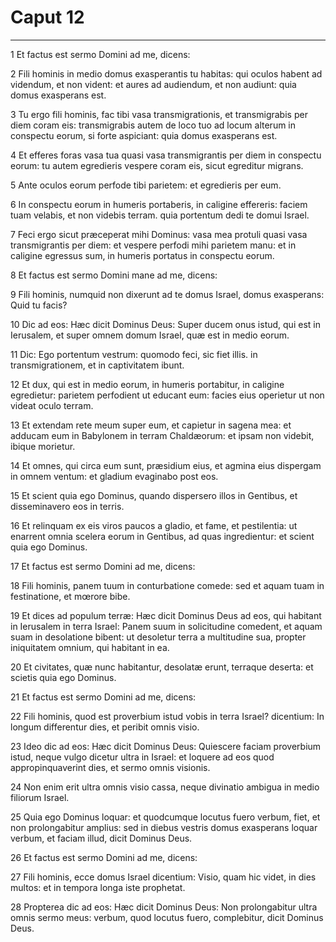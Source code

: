 # Caput 12

***

1 Et factus est sermo Domini ad me, dicens:

2 Fili hominis in medio domus exasperantis tu habitas: qui oculos habent ad videndum, et non vident: et aures ad audiendum, et non audiunt: quia domus exasperans est.

3 Tu ergo fili hominis, fac tibi vasa transmigrationis, et transmigrabis per diem coram eis: transmigrabis autem de loco tuo ad locum alterum in conspectu eorum, si forte aspiciant: quia domus exasperans est.

4 Et efferes foras vasa tua quasi vasa transmigrantis per diem in conspectu eorum: tu autem egredieris vespere coram eis, sicut egreditur migrans.

5 Ante oculos eorum perfode tibi parietem: et egredieris per eum.

6 In conspectu eorum in humeris portaberis, in caligine effereris: faciem tuam velabis, et non videbis terram. quia portentum dedi te domui Israel.

7 Feci ergo sicut præceperat mihi Dominus: vasa mea protuli quasi vasa transmigrantis per diem: et vespere perfodi mihi parietem manu: et in caligine egressus sum, in humeris portatus in conspectu eorum.

8 Et factus est sermo Domini mane ad me, dicens:

9 Fili hominis, numquid non dixerunt ad te domus Israel, domus exasperans: Quid tu facis?

10 Dic ad eos: Hæc dicit Dominus Deus: Super ducem onus istud, qui est in Ierusalem, et super omnem domum Israel, quæ est in medio eorum.

11 Dic: Ego portentum vestrum: quomodo feci, sic fiet illis. in transmigrationem, et in captivitatem ibunt.

12 Et dux, qui est in medio eorum, in humeris portabitur, in caligine egredietur: parietem perfodient ut educant eum: facies eius operietur ut non videat oculo terram.

13 Et extendam rete meum super eum, et capietur in sagena mea: et adducam eum in Babylonem in terram Chaldæorum: et ipsam non videbit, ibique morietur.

14 Et omnes, qui circa eum sunt, præsidium eius, et agmina eius dispergam in omnem ventum: et gladium evaginabo post eos.

15 Et scient quia ego Dominus, quando dispersero illos in Gentibus, et disseminavero eos in terris.

16 Et relinquam ex eis viros paucos a gladio, et fame, et pestilentia: ut enarrent omnia scelera eorum in Gentibus, ad quas ingredientur: et scient quia ego Dominus.

17 Et factus est sermo Domini ad me, dicens:

18 Fili hominis, panem tuum in conturbatione comede: sed et aquam tuam in festinatione, et mœrore bibe.

19 Et dices ad populum terræ: Hæc dicit Dominus Deus ad eos, qui habitant in Ierusalem in terra Israel: Panem suum in solicitudine comedent, et aquam suam in desolatione bibent: ut desoletur terra a multitudine sua, propter iniquitatem omnium, qui habitant in ea.

20 Et civitates, quæ nunc habitantur, desolatæ erunt, terraque deserta: et scietis quia ego Dominus.

21 Et factus est sermo Domini ad me, dicens:

22 Fili hominis, quod est proverbium istud vobis in terra Israel? dicentium: In longum differentur dies, et peribit omnis visio.

23 Ideo dic ad eos: Hæc dicit Dominus Deus: Quiescere faciam proverbium istud, neque vulgo dicetur ultra in Israel: et loquere ad eos quod appropinquaverint dies, et sermo omnis visionis.

24 Non enim erit ultra omnis visio cassa, neque divinatio ambigua in medio filiorum Israel.

25 Quia ego Dominus loquar: et quodcumque locutus fuero verbum, fiet, et non prolongabitur amplius: sed in diebus vestris domus exasperans loquar verbum, et faciam illud, dicit Dominus Deus.

26 Et factus est sermo Domini ad me, dicens:

27 Fili hominis, ecce domus Israel dicentium: Visio, quam hic videt, in dies multos: et in tempora longa iste prophetat.

28 Propterea dic ad eos: Hæc dicit Dominus Deus: Non prolongabitur ultra omnis sermo meus: verbum, quod locutus fuero, complebitur, dicit Dominus Deus.

